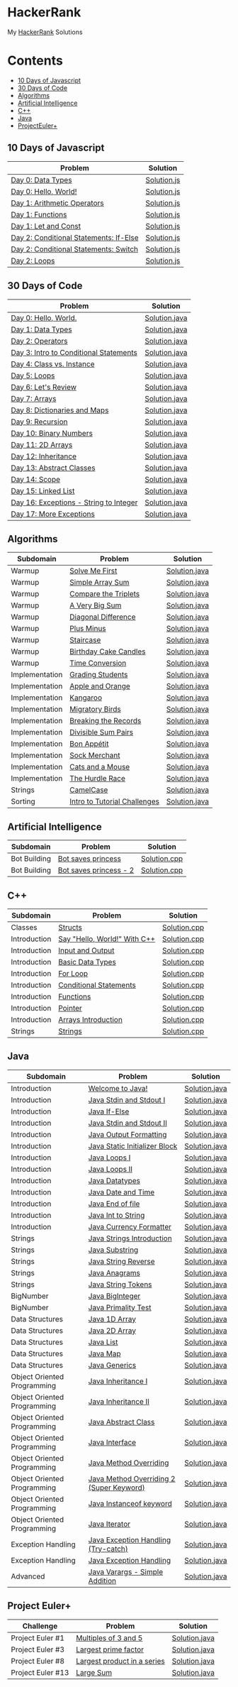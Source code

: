 # HackerRank
My [HackerRank](https://www.hackerrank.com) Solutions

# Contents
- [10 Days of Javascript](#10-days-of-javascript)
- [30 Days of Code](#30-days-of-code)
- [Algorithms](#algorithms)
- [Artificial Intelligence](#artificial-intelligence)
- [C++](#c)
- [Java](#java)
- [ProjectEuler+](#project-euler)

## 10 Days of Javascript
Problem | Solution
------- | --------
[Day 0: Data Types](https://www.hackerrank.com/challenges/js10-data-types) | [Solution.js](10-Days-of-Javascript/Day-0:Data-Types/Solution.js)
[Day 0: Hello, World!](https://www.hackerrank.com/challenges/js10-hello-world) | [Solution.js](10-Days-of-Javascript/Day-0:Hello,World!/Solution.js)
[Day 1: Arithmetic Operators](https://www.hackerrank.com/challenges/js10-arithmetic-operators) | [Solution.js](10-Days-of-Javascript/Day-1:Arithmetic-Operators/Solution.js)
[Day 1: Functions](https://www.hackerrank.com/challenges/js10-function) | [Solution.js](10-Days-of-Javascript/Day-1:Functions/Solution.js)
[Day 1: Let and Const](https://www.hackerrank.com/challenges/js10-let-and-const) | [Solution.js](10-Days-of-Javascript/Day-1:Let-and-Const/Solution.js)
[Day 2: Conditional Statements: If-Else](https://www.hackerrank.com/challenges/js10-if-else/problem) | [Solution.js](10-Days-of-Javascript/Day-2:Conditional-Statements:If-Else/Solution.js)
[Day 2: Conditional Statements: Switch](https://www.hackerrank.com/challenges/js10-switch/problem) | [Solution.js](10-Days-of-Javascript/Day-2:Conditional-Statements:Switch/Solution.js)
[Day 2: Loops](https://www.hackerrank.com/challenges/js10-loops/problem) | [Solution.js](10-Days-of-Javascript/Day-2:Loops/Solution.js)


## 30 Days of Code
Problem | Solution
------- | --------
[Day 0: Hello, World.](https://www.hackerrank.com/challenges/30-hello-world)|[Solution.java](30-Days-of-Code/Day-0:Hello,World/Solution.java)
[Day 1: Data Types](https://www.hackerrank.com/challenges/30-data-types/problem)|[Solution.java](30-Days-of-Code/Day-1:Data-Types/Solution.java)
[Day 2: Operators](https://www.hackerrank.com/challenges/30-operators)|[Solution.java](30-Days-of-Code/Day-2:Operators/Solution.java)
[Day 3: Intro to Conditional Statements](https://www.hackerrank.com/challenges/30-conditional-statements/problem)|[Solution.java](30-Days-of-Code/Day-3:Intro-to-Conditional-Statements/Solution.java)
[Day 4: Class vs. Instance](https://www.hackerrank.com/challenges/30-class-vs-instance/problem)|[Solution.java](30-Days-of-Code/Day-4:Class-vs-Instance/Solution.java)
[Day 5: Loops](https://www.hackerrank.com/challenges/30-loops/problem)|[Solution.java](30-Days-of-Code/Day-5:Loops/Solution.java)
[Day 6: Let's Review](https://www.hackerrank.com/challenges/30-review-loop/problem)|[Solution.java](30-Days-of-Code/Day-6:Let's-Review/Solution.java)
[Day 7: Arrays](https://www.hackerrank.com/challenges/30-arrays/problem)|[Solution.java](30-Days-of-Code/Day-7:Arrays/Solution.java)
[Day 8: Dictionaries and Maps](https://www.hackerrank.com/challenges/30-dictionaries-and-maps/problem)|[Solution.java](30-Days-of-Code/Day-8:Dictionaries-and-Maps/Solution.java)
[Day 9: Recursion](https://www.hackerrank.com/challenges/30-recursion/problem)|[Solution.java](30-Days-of-Code/Day-9:Recursion/Solution.java)
[Day 10: Binary Numbers](https://www.hackerrank.com/challenges/30-binary-numbers/problem)|[Solution.java](30-Days-of-Code/Day-10:Binary-Numbers/Solution.java)
[Day 11: 2D Arrays](https://www.hackerrank.com/challenges/30-2d-arrays/problem)|[Solution.java](30-Days-of-Code/Day-11:2D-Arrays/Solution.java)
[Day 12: Inheritance](https://www.hackerrank.com/challenges/30-inheritance/problem)|[Solution.java](30-Days-of-Code/Day-12:Inheritance/Solution.java)
[Day 13: Abstract Classes](https://www.hackerrank.com/challenges/30-abstract-classes/problem)|[Solution.java](30-Days-of-Code/Day-13:Abstract-Classes/Solution.java)
[Day 14: Scope](https://www.hackerrank.com/challenges/30-scope/problem)|[Solution.java](30-Days-of-Code/Day-14:Scope/Solution.java)
[Day 15: Linked List](https://www.hackerrank.com/challenges/30-linked-list/problem)|[Solution.java](30-Days-of-Code/Day-15:Linked-List/Solution.java)
[Day 16: Exceptions - String to Integer](https://www.hackerrank.com/challenges/30-exceptions-string-to-integer/problem)|[Solution.java](30-Days-of-Code/Day-16:Exceptions-String-to-Integer/Solution.java)
[Day 17: More Exceptions](https://www.hackerrank.com/challenges/30-more-exceptions/problem)|[Solution.java](30-Days-of-Code/Day-17:More-Exceptions/Solution.java)

## Algorithms
Subdomain | Problem | Solution
--------- | ------- | --------
Warmup|[Solve Me First](https://www.hackerrank.com/challenges/solve-me-first)|[Solution.java](Algorithms/Warmup/Solve-Me-First/Solution.java)
Warmup|[Simple Array Sum](https://www.hackerrank.com/challenges/simple-array-sum/problem)|[Solution.java](Algorithms/Warmup/Simple-Array-Sum/Solution.java)
Warmup|[Compare the Triplets](https://www.hackerrank.com/challenges/compare-the-triplets/problem)|[Solution.java](Algorithms/Warmup/Compare-the-Triplets/Solution.java)
Warmup|[A Very Big Sum](https://www.hackerrank.com/challenges/a-very-big-sum/problem)|[Solution.java](Algorithms/Warmup/A-Very-Big-Sum/Solution.java)
Warmup|[Diagonal Difference](https://www.hackerrank.com/challenges/diagonal-difference/problem)|[Solution.java](Algorithms/Warmup/Diagonal-Difference/Solution.java)
Warmup|[Plus Minus](https://www.hackerrank.com/challenges/plus-minus/problem)|[Solution.java](Algorithms/Warmup/Plus-Minus/Solution.java)
Warmup|[Staircase](https://www.hackerrank.com/challenges/staircase/problem)|[Solution.java](Algorithms/Warmup/Staircase/Solution.java)
Warmup|[Birthday Cake Candles](https://www.hackerrank.com/challenges/birthday-cake-candles/problem)|[Solution.java](Algorithms/Warmup/Birthday-Cake-Candles/Solution.java)
Warmup|[Time Conversion](https://www.hackerrank.com/challenges/time-conversion/problem)|[Solution.java](Algorithms/Warmup/Time-Conversion/Solution.java)
Implementation|[Grading Students](https://www.hackerrank.com/challenges/grading/problem)|[Solution.java](Algorithms/Implementation/Grading-Students/Solution.java)
Implementation|[Apple and Orange](https://www.hackerrank.com/challenges/apple-and-orange/problem)|[Solution.java](Algorithms/Implementation/Apple-and-Orange/Solution.java)
Implementation|[Kangaroo](https://www.hackerrank.com/challenges/kangaroo/problem)|[Solution.java](Algorithms/Implementation/Kangaroo/Solution.java)
Implementation|[Migratory Birds](https://www.hackerrank.com/challenges/migratory-birds/problem)|[Solution.java](Algorithms/Implementation/Migratory-Birds/Solution.java)
Implementation|[Breaking the Records](https://www.hackerrank.com/challenges/breaking-best-and-worst-records/problem)|[Solution.java](Algorithms/Implementation/Breaking-the-Records/Solution.java)
Implementation|[Divisible Sum Pairs](https://www.hackerrank.com/challenges/divisible-sum-pairs/problem)|[Solution.java](Algorithms/Implementation/Divisible-Sum-Pairs/Solution.java)
Implementation|[Bon Appétit](https://www.hackerrank.com/challenges/bon-appetit/problem)|[Solution.java](Algorithms/Implementation/Bon-Appétit/Solution.java)
Implementation|[Sock Merchant](https://www.hackerrank.com/challenges/sock-merchant/problem)|[Solution.java](Algorithms/Implementation/Sock-Merchant/Solution.java)
Implementation|[Cats and a Mouse](https://www.hackerrank.com/challenges/cats-and-a-mouse/problem)|[Solution.java](Algorithms/Implementation/Cats-and-a-Mouse/Solution.java)
Implementation|[The Hurdle Race](https://www.hackerrank.com/challenges/the-hurdle-race/problem)|[Solution.java](Algorithms/Implementation/The-Hurdle-Race/Solution.java)
Strings|[CamelCase](https://www.hackerrank.com/challenges/camelcase/problem)|[Solution.java](Algorithms/Strings/CamelCase/Solution.java)
Sorting|[Intro to Tutorial Challenges](https://www.hackerrank.com/challenges/tutorial-intro/problem)|[Solution.java](Algorithms/Sorting/Intro-to-Tutorial-Challenges/Solution.java)

## Artificial Intelligence
Subdomain | Problem | Solution
--------- | ------- | --------
Bot Building|[Bot saves princess](https://www.hackerrank.com/challenges/saveprincess/problem)|[Solution.cpp](Artificial-Inteligence/Bot-saves-princess/Solution.cpp)
Bot Building|[Bot saves princess - 2](https://www.hackerrank.com/challenges/saveprincess2)|[Solution.cpp](Artificial-Inteligence/Bot-saves-princess-2/Solution.cpp)

## C++
Subdomain | Problem | Solution
--------- | ------- | --------
Classes|[Structs](https://www.hackerrank.com/challenges/c-tutorial-struct/problem)|[Solution.cpp](C++/Classes/Structs.cpp)
Introduction|[Say "Hello, World!" With C++](https://www.hackerrank.com/challenges/cpp-hello-world/problem)|[Solution.cpp](C++/Introduction/Say"Hello,World!"With-C++.cpp)
Introduction|[Input and Output](https://www.hackerrank.com/challenges/cpp-input-and-output/problem)|[Solution.cpp](C++/Introduction/Input-and-Output.cpp)
Introduction|[Basic Data Types](https://www.hackerrank.com/challenges/c-tutorial-basic-data-types/problem)|[Solution.cpp](C++/Introduction/Basic-Data-Types.cpp)
Introduction|[For Loop](https://www.hackerrank.com/challenges/c-tutorial-for-loop/problem)|[Solution.cpp](C++/Introduction/For-Loop.cpp)
Introduction|[Conditional Statements](https://www.hackerrank.com/challenges/c-tutorial-conditional-if-else/problem)|[Solution.cpp](C++/Introduction/Conditional-Statements.cpp)
Introduction|[Functions](https://www.hackerrank.com/challenges/c-tutorial-functions/problem)|[Solution.cpp](C++/Introduction/Functions.cpp)
Introduction|[Pointer](https://www.hackerrank.com/challenges/c-tutorial-pointer/problem)|[Solution.cpp](C++/Introduction/Pointer.cpp)
Introduction|[Arrays Introduction](https://www.hackerrank.com/challenges/arrays-introduction/problem)|[Solution.cpp](C++/Introduction/Arrays-Introduction.cpp)
Strings|[Strings](https://www.hackerrank.com/challenges/c-tutorial-strings/problem)|[Solution.cpp](C++/Strings/Strings.cpp)

## Java
Subdomain | Problem | Solution
--------- | ------- | --------
Introduction|[Welcome to Java!](https://www.hackerrank.com/challenges/welcome-to-java)|[Solution.java](Java/Introduction/Welcome-to-Java!/Solution.java)
Introduction|[Java Stdin and Stdout I](https://www.hackerrank.com/challenges/java-stdin-and-stdout-1)|[Solution.java](Java/Introduction/Java-Stdin-and-Stdout-I/Solution.java)
Introduction|[Java If-Else](https://www.hackerrank.com/challenges/java-if-else)|[Solution.java](Java/Introduction/Java-If-Else/Solution.java)
Introduction|[Java Stdin and Stdout II](https://www.hackerrank.com/challenges/java-stdin-stdout)|[Solution.java](Java/Introduction/Java-Stdin-and-Stdout-II/Solution.java)
Introduction|[Java Output Formatting](https://www.hackerrank.com/challenges/java-output-formatting)|[Solution.java](Java/Introduction/Java-Output-Formatting/Solution.java)
Introduction|[Java Static Initializer Block](https://www.hackerrank.com/challenges/java-static-initializer-block/problem)|[Solution.java](Java/Introduction/Java-Static-Initializer-Block/Solution.java)
Introduction|[Java Loops I](https://www.hackerrank.com/challenges/java-loops-i)|[Solution.java](Java/Introduction/Java-Loops-I/Solution.java)
Introduction|[Java Loops II](https://www.hackerrank.com/challenges/java-loops)|[Solution.java](Java/Introduction/Java-Loops-II/Solution.java)
Introduction|[Java Datatypes](https://www.hackerrank.com/challenges/java-datatypes)|[Solution.java](Java/Introduction/Java-Datatypes/Solution.java)
Introduction|[Java Date and Time](https://www.hackerrank.com/challenges/java-date-and-time/problem)|[Solution.java](Java/Introduction/Java-Date-and-Time/Solution.java)
Introduction|[Java End of file](https://www.hackerrank.com/challenges/java-end-of-file/problem)|[Solution.java](Java/Introduction/Java-End-of-file/Solution.java)
Introduction|[Java Int to String](https://www.hackerrank.com/challenges/java-int-to-string)|[Solution.java](Java/Introduction/Java-Int-to-String/Solution.java)
Introduction|[Java Currency Formatter](https://www.hackerrank.com/challenges/java-currency-formatter)|[Solution.java](Java/Introduction/Java-Currency-Formatter/Solution.java)
Strings|[Java Strings Introduction](https://www.hackerrank.com/challenges/java-strings-introduction)|[Solution.java](Java/Strings/Java-Strings-Introduction/Solution.java)
Strings|[Java Substring](https://www.hackerrank.com/challenges/java-substring)|[Solution.java](Java/Strings/Java-Substring/Solution.java)
Strings|[Java String Reverse](https://www.hackerrank.com/challenges/java-string-reverse)|[Solution.java](Java/Strings/Java-String-Reverse/Solution.java)
Strings|[Java Anagrams](https://www.hackerrank.com/challenges/java-anagrams)|[Solution.java](Java/Strings/Java-Anagrams/Solution.java)
Strings|[Java String Tokens](https://www.hackerrank.com/challenges/java-string-tokens)|[Solution.java](Java/Strings/Java-String-Tokens/Solution.java)
BigNumber|[Java BigInteger](https://www.hackerrank.com/challenges/java-biginteger/problem)|[Solution.java](Java/BigNumber/Java-BigInteger/Solution.java)
BigNumber|[Java Primality Test](https://www.hackerrank.com/challenges/java-primality-test/problem)|[Solution.java](Java/BigNumber/Java-Primality-Test/Solution.java)
Data Structures|[Java 1D Array](https://www.hackerrank.com/challenges/java-1d-array-introduction)|[Solution.java](Java/Data-Structures/Java-1D-Array/Solution.java)
Data Structures|[Java 2D Array](https://www.hackerrank.com/challenges/java-2d-array/problem)|[Solution.java](Java/Data-Structures/Java-2D-Array/Solution.java)
Data Structures|[Java List](https://www.hackerrank.com/challenges/java-list)|[Solution.java](Java/Data-Structures/Java-List/Solution.java)
Data Structures|[Java Map](https://www.hackerrank.com/challenges/phone-book)|[Solution.java](Java/Data-Structures/Java-Map/Solution.java)
Data Structures|[Java Generics](https://www.hackerrank.com/challenges/java-generics)|[Solution.java](Java/Data-Structures/Java-Generics/Solution.java)
Object Oriented Programming|[Java Inheritance I](https://www.hackerrank.com/challenges/java-inheritance-1)|[Solution.java](Java/OOP/Java-Inheritance-I/Solution.java)
Object Oriented Programming|[Java Inheritance II](https://www.hackerrank.com/challenges/java-inheritance-2)|[Solution.java](Java/OOP/Java-Inheritance-II/Solution.java)
Object Oriented Programming|[Java Abstract Class](https://www.hackerrank.com/challenges/java-abstract-class)|[Solution.java](Java/OOP/Java-Abstract-Class/Solution.java)
Object Oriented Programming|[Java Interface](https://www.hackerrank.com/challenges/java-interface/problem)|[Solution.java](Java/OOP/Java-Interface/Solution.java)
Object Oriented Programming|[Java Method Overriding](https://www.hackerrank.com/challenges/java-method-overriding/problem)|[Solution.java](Java/OOP/Java-Method-Overriding/Solution.java)
Object Oriented Programming|[Java Method Overriding 2 (Super Keyword)](https://www.hackerrank.com/challenges/java-method-overriding-2-super-keyword/problem)|[Solution.java](Java/OOP/Java-Method-Overriding-2/Solution.java)
Object Oriented Programming|[Java Instanceof keyword](https://www.hackerrank.com/challenges/java-instanceof-keyword/problem)|[Solution.java](Java/OOP/Java-Instanceof-keyword/Solution.java)
Object Oriented Programming|[Java Iterator](https://www.hackerrank.com/challenges/java-iterator/problem)|[Solution.java](Java/OOP/Java-Iterator/Solution.java)
Exception Handling|[Java Exception Handling (Try-catch)](https://www.hackerrank.com/challenges/java-exception-handling-try-catch/problem)|[Solution.java](Java/Exception-Handling/Java-Exception-Handling-Try-Catch/Solution.java)
Exception Handling|[Java Exception Handling](https://www.hackerrank.com/challenges/java-exception-handling/problem)|[Solution.java](Java/Exception-Handling/Java-Exception-Handling/Solution.java)
Advanced|[Java Varargs - Simple Addition](https://www.hackerrank.com/challenges/simple-addition-varargs/problem)|[Solution.java](Java/Advanced/Java-Varargs/Solution.java)

## Project Euler+

Challenge | Problem | Solution
--------- | ------- | --------
Project Euler #1 | [Multiples of 3 and 5](https://www.hackerrank.com/contests/projecteuler/challenges/euler001/problem) | [Solution.java](ProjectEuler+/euler001/Solution.java)
Project Euler #3 | [Largest prime factor](https://www.hackerrank.com/contests/projecteuler/challenges/euler003/problem) | [Solution.java](ProjectEuler+/euler003/Solution.java)
Project Euler #8 | [Largest product in a series](https://www.hackerrank.com/contests/projecteuler/challenges/euler008/problem) | [Solution.java](ProjectEuler+/euler008/Solution.java)
Project Euler #13 | [Large Sum](https://www.hackerrank.com/contests/projecteuler/challenges/euler013/problem) | [Solution.java](ProjectEuler+/euler013/Solution.java)